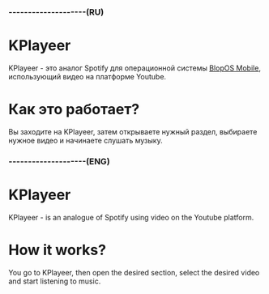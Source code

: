 ### --------------------(RU)
# KPlayeer
KPlayeer - это аналог Spotify для операционной системы [BlopOS Mobile](https://t.me/blopsoft), использующий видео на платформе Youtube.
# Как это работает?
Вы заходите на KPlayeer, затем открываете нужный раздел, выбираете нужное видео и начинаете слушать музыку.
### --------------------(ENG)
# KPlayeer
KPlayeer - is an analogue of Spotify using video on the Youtube platform.
# How it works?
You go to KPlayeer, then open the desired section, select the desired video and start listening to music.
